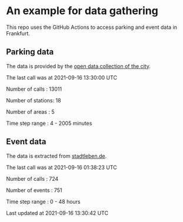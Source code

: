 # An example for data gathering

This repo uses the GitHub Actions to access parking and event data in Frankfurt.

## Parking data
The data is provided by the [open data collection of the city](https://www.offenedaten.frankfurt.de/).

The last call was at 2021-09-16 13:30:00 UTC

Number of calls   : 13011

Number of stations:    18

Number of areas   :     5

Time step range   :     4 -  2005 minutes


## Event data
The data is extracted from [stadtleben.de](https://stadtleben.de/frankfurt/).

The last call was at 2021-09-16 01:38:23 UTC

Number of calls   : 724

Number of events  : 751

Time step range   :   0 -  48 hours


Last updated at 2021-09-16 13:30:42 UTC
